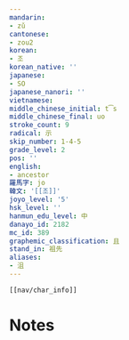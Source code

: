 ```yaml
---
mandarin:
- zǔ
cantonese:
- zou2
korean:
- 조
korean_native: ''
japanese:
- SO
japanese_nanori: ''
vietnamese:
middle_chinese_initial: t͡s
middle_chinese_final: uo
stroke_count: 9
radical: 示
skip_number: 1-4-5
grade_level: 2
pos: ''
english:
- ancestor
羅馬字: jo
韓文: '[[조]]'
joyo_level: '5'
hsk_level: ''
hanmun_edu_level: 中
danayo_id: 2182
mc_id: 389
graphemic_classification: 且
stand_in: 祖先
aliases:
- 沮
---
```

```meta-bind-embed
[[nav/char_info]]
```

# Notes
